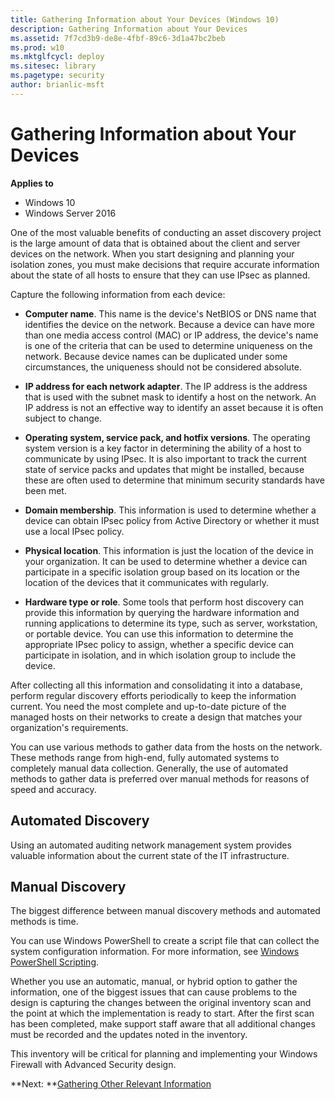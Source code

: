 ```yaml
---
title: Gathering Information about Your Devices (Windows 10)
description: Gathering Information about Your Devices
ms.assetid: 7f7cd3b9-de8e-4fbf-89c6-3d1a47bc2beb
ms.prod: w10
ms.mktglfcycl: deploy
ms.sitesec: library
ms.pagetype: security
author: brianlic-msft
---
```


# Gathering Information about Your Devices

**Applies to**
-   Windows 10
-   Windows Server 2016

One of the most valuable benefits of conducting an asset discovery project is the large amount of data that is obtained about the client and server devices on the network. When you start designing and planning your isolation zones, you must make decisions that require accurate information about the state of all hosts to ensure that they can use IPsec as planned.

Capture the following information from each device:

-   **Computer name**. This name is the device's NetBIOS or DNS name that identifies the device on the network. Because a device can have more than one media access control (MAC) or IP address, the device's name is one of the criteria that can be used to determine uniqueness on the network. Because device names can be duplicated under some circumstances, the uniqueness should not be considered absolute.

-   **IP address for each network adapter**. The IP address is the address that is used with the subnet mask to identify a host on the network. An IP address is not an effective way to identify an asset because it is often subject to change.

-   **Operating system, service pack, and hotfix versions**. The operating system version is a key factor in determining the ability of a host to communicate by using IPsec. It is also important to track the current state of service packs and updates that might be installed, because these are often used to determine that minimum security standards have been met.

-   **Domain membership**. This information is used to determine whether a device can obtain IPsec policy from Active Directory or whether it must use a local IPsec policy.

-   **Physical location**. This information is just the location of the device in your organization. It can be used to determine whether a device can participate in a specific isolation group based on its location or the location of the devices that it communicates with regularly.

-   **Hardware type or role**. Some tools that perform host discovery can provide this information by querying the hardware information and running applications to determine its type, such as server, workstation, or portable device. You can use this information to determine the appropriate IPsec policy to assign, whether a specific device can participate in isolation, and in which isolation group to include the device.

After collecting all this information and consolidating it into a database, perform regular discovery efforts periodically to keep the information current. You need the most complete and up-to-date picture of the managed hosts on their networks to create a design that matches your organization's requirements.

You can use various methods to gather data from the hosts on the network. These methods range from high-end, fully automated systems to completely manual data collection. Generally, the use of automated methods to gather data is preferred over manual methods for reasons of speed and accuracy.

## Automated Discovery

Using an automated auditing network management system provides valuable information about the current state of the IT infrastructure.


## Manual Discovery


The biggest difference between manual discovery methods and automated methods is time.

You can use Windows PowerShell to create a script file that can collect the system configuration information. For more information, see [Windows PowerShell Scripting](https://go.microsoft.com/fwlink/?linkid=110413).

Whether you use an automatic, manual, or hybrid option to gather the information, one of the biggest issues that can cause problems to the design is capturing the changes between the original inventory scan and the point at which the implementation is ready to start. After the first scan has been completed, make support staff aware that all additional changes must be recorded and the updates noted in the inventory.

This inventory will be critical for planning and implementing your Windows Firewall with Advanced Security design.

**Next: **[Gathering Other Relevant Information](gathering-other-relevant-information.md)
